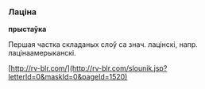 ### Лаціна
**прыстаўка**

Першая частка складаных слоў са знач. лацінскі, напр. лацінаамерыканскі.

<a rel="author">[http://rv-blr.com/](http://rv-blr.com/slounik.jsp?letterId=0&maskId=0&pageId=1520)</a>
